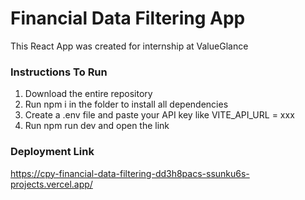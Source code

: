 # Financial Data Filtering App

This React App was created for internship at ValueGlance  

### Instructions To Run
1. Download the entire repository
2. Run npm i in the folder to install all dependencies
3. Create a .env file and paste your API key like VITE_API_URL = xxx
4. Run npm run dev and open the link

### Deployment Link
https://cpy-financial-data-filtering-dd3h8pacs-ssunku6s-projects.vercel.app/
